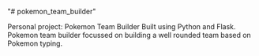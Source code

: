 "# pokemon_team_builder" 

Personal project: Pokemon Team Builder
Built using Python and Flask. Pokemon team builder focussed on building a well rounded team based on Pokemon typing.
